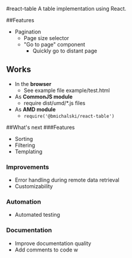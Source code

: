 #react-table
A table implementation using React.

##Features
* Pagination
  * Page size selector
  * "Go to page" component
    * Quickly go to distant page

## Works
* In the **browser**
  * See example file example/test.html
* As **CommonJS module**
  * require dist/umd/*.js files
* As **AMD module**
  * ```require('@bmichalski/react-table')```

##What's next
###Features
* Sorting
* Filtering
* Templating
### Improvements
* Error handling during remote data retrieval
* Customizability
### Automation
* Automated testing
### Documentation
* Improve documentation quality
* Add comments to code
w
